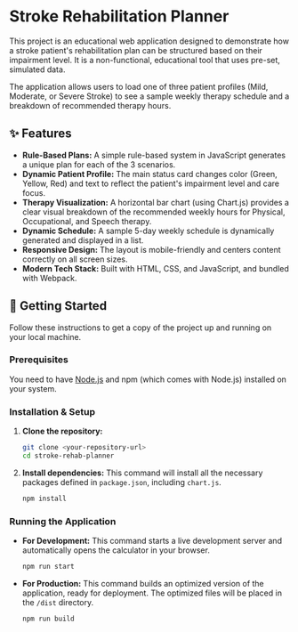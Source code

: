 # Stroke Rehabilitation Planner

This project is an educational web application designed to demonstrate how a stroke patient's rehabilitation plan can be structured based on their impairment level. It is a non-functional, educational tool that uses pre-set, simulated data.

The application allows users to load one of three patient profiles (Mild, Moderate, or Severe Stroke) to see a sample weekly therapy schedule and a breakdown of recommended therapy hours.

## ✨ Features

- **Rule-Based Plans:** A simple rule-based system in JavaScript generates a unique plan for each of the 3 scenarios.
- **Dynamic Patient Profile:** The main status card changes color (Green, Yellow, Red) and text to reflect the patient's impairment level and care focus.
- **Therapy Visualization:** A horizontal bar chart (using Chart.js) provides a clear visual breakdown of the recommended weekly hours for Physical, Occupational, and Speech therapy.
- **Dynamic Schedule:** A sample 5-day weekly schedule is dynamically generated and displayed in a list.
- **Responsive Design:** The layout is mobile-friendly and centers content correctly on all screen sizes.
- **Modern Tech Stack:** Built with HTML, CSS, and JavaScript, and bundled with Webpack.

## 🚀 Getting Started

Follow these instructions to get a copy of the project up and running on your local machine.

### Prerequisites

You need to have [Node.js](https://nodejs.org/) and npm (which comes with Node.js) installed on your system.

### Installation & Setup

1.  **Clone the repository:**

    ```bash
    git clone <your-repository-url>
    cd stroke-rehab-planner
    ```

2.  **Install dependencies:**
    This command will install all the necessary packages defined in `package.json`, including `chart.js`.
    ```bash
    npm install
    ```

### Running the Application

- **For Development:**
  This command starts a live development server and automatically opens the calculator in your browser.

  ```bash
  npm run start
  ```

- **For Production:**
  This command builds an optimized version of the application, ready for deployment. The optimized files will be placed in the `/dist` directory.
  ```bash
  npm run build
  ```
